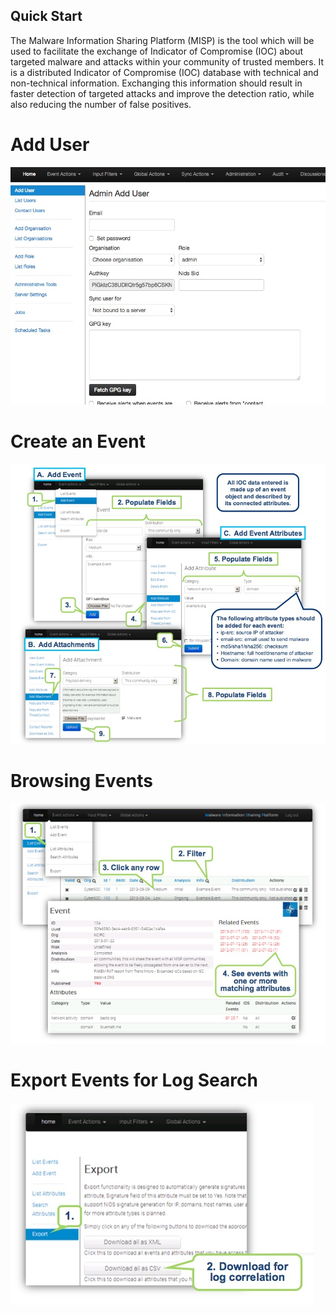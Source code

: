 Quick Start
-----------

The Malware Information Sharing Platform (MISP) is the tool which will be used to facilitate the exchange of Indicator of Compromise (IOC) about targeted malware and attacks within your community of trusted members. It is a distributed Indicator of Compromise (IOC) database with technical and non-technical information. Exchanging this information should result in faster detection of targeted attacks and improve the detection ratio, while also reducing the number of false positives.

Add User 
===========

![Add an User in MISP](figures/AddUser.jpg)

Create an Event
===============

![Create an Event in MISP](figures/quick_create.jpg)

Browsing Events
====================

![Browsing Events](figures/quick_browse.jpg)

Export Events for Log Search
============================

![Quick Export](figures/quick_export.jpg)

